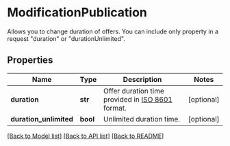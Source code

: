 # ModificationPublication

Allows you to change duration of offers. You can include only property in a request \"duration\" or \"durationUnlimited\".
## Properties
Name | Type | Description | Notes
------------ | ------------- | ------------- | -------------
**duration** | **str** | Offer duration time provided in [ISO 8601](https://en.wikipedia.org/wiki/ISO_8601) format. | [optional] 
**duration_unlimited** | **bool** | Unlimited duration time. | [optional] 

[[Back to Model list]](../README.md#documentation-for-models) [[Back to API list]](../README.md#documentation-for-api-endpoints) [[Back to README]](../README.md)


